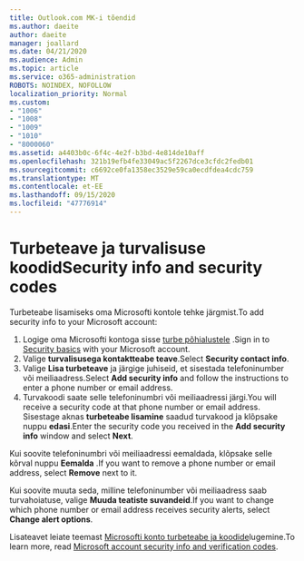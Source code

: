 ```yaml
---
title: Outlook.com MK-i tõendid
ms.author: daeite
author: daeite
manager: joallard
ms.date: 04/21/2020
ms.audience: Admin
ms.topic: article
ms.service: o365-administration
ROBOTS: NOINDEX, NOFOLLOW
localization_priority: Normal
ms.custom:
- "1006"
- "1008"
- "1009"
- "1010"
- "8000060"
ms.assetid: a4403b0c-6f4c-4e2f-b3bd-4e814de10aff
ms.openlocfilehash: 321b19efb4fe33049ac5f2267dce3cfdc2fedb01
ms.sourcegitcommit: c6692ce0fa1358ec3529e59ca0ecdfdea4cdc759
ms.translationtype: MT
ms.contentlocale: et-EE
ms.lasthandoff: 09/15/2020
ms.locfileid: "47776914"
---
```

# <a name="security-info-and-security-codes"></a><span data-ttu-id="aaa3d-102">Turbeteave ja turvalisuse koodid</span><span class="sxs-lookup"><span data-stu-id="aaa3d-102">Security info and security codes</span></span>

<span data-ttu-id="aaa3d-103">Turbeteabe lisamiseks oma Microsofti kontole tehke järgmist.</span><span class="sxs-lookup"><span data-stu-id="aaa3d-103">To add security info to your Microsoft account:</span></span>

1. <span data-ttu-id="aaa3d-104">Logige oma Microsofti kontoga sisse [turbe põhialustele](https://account.microsoft.com/security) .</span><span class="sxs-lookup"><span data-stu-id="aaa3d-104">Sign in to [Security basics](https://account.microsoft.com/security) with your Microsoft account.</span></span>
1. <span data-ttu-id="aaa3d-105">Valige **turvalisusega kontaktteabe teave**.</span><span class="sxs-lookup"><span data-stu-id="aaa3d-105">Select **Security contact info**.</span></span>
1. <span data-ttu-id="aaa3d-106">Valige **Lisa turbeteave** ja järgige juhiseid, et sisestada telefoninumber või meiliaadress.</span><span class="sxs-lookup"><span data-stu-id="aaa3d-106">Select **Add security info** and follow the instructions to enter a phone number or email address.</span></span>
1. <span data-ttu-id="aaa3d-107">Turvakoodi saate selle telefoninumbri või meiliaadressi järgi.</span><span class="sxs-lookup"><span data-stu-id="aaa3d-107">You will receive a security code at that phone number or email address.</span></span> <span data-ttu-id="aaa3d-108">Sisestage aknas **turbeteabe lisamine** saadud turvakood ja klõpsake nuppu **edasi**.</span><span class="sxs-lookup"><span data-stu-id="aaa3d-108">Enter the security code you received in the **Add security info** window and select **Next**.</span></span>

<span data-ttu-id="aaa3d-109">Kui soovite telefoninumbri või meiliaadressi eemaldada, klõpsake selle kõrval nuppu **Eemalda** .</span><span class="sxs-lookup"><span data-stu-id="aaa3d-109">If you want to remove a phone number or email address, select **Remove** next to it.</span></span>

<span data-ttu-id="aaa3d-110">Kui soovite muuta seda, milline telefoninumber või meiliaadress saab turvahoiatuse, valige **Muuda teatiste suvandeid**.</span><span class="sxs-lookup"><span data-stu-id="aaa3d-110">If you want to change which phone number or email address receives security alerts, select **Change alert options**.</span></span>

<span data-ttu-id="aaa3d-111">Lisateavet leiate teemast [Microsofti konto turbeteabe ja koodide](https://support.microsoft.com/help/12428/)lugemine.</span><span class="sxs-lookup"><span data-stu-id="aaa3d-111">To learn more, read [Microsoft account security info and verification codes](https://support.microsoft.com/help/12428/).</span></span>